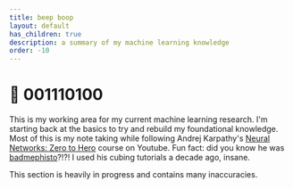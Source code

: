 ```yaml
---
title: beep boop
layout: default
has_children: true
description: a summary of my machine learning knowledge
order: -10
---
```


# 🤖 001110100

This is my working area for my current machine learning research. I'm starting back at the basics to try and rebuild my foundational knowledge. Most of this is my note taking while following Andrej Karpathy's [Neural Networks: Zero to Hero](https://www.youtube.com/watch?v=VMj-3S1tku0&list=PLAqhIrjkxbuWI23v9cThsA9GvCAUhRvKZ) course on Youtube. Fun fact: did you know he was [badmephisto](https://www.youtube.com/@badmephisto)?!?! I used his cubing tutorials a decade ago, insane.

This section is heavily in progress and contains many inaccuracies.
